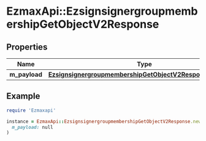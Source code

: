 # EzmaxApi::EzsignsignergroupmembershipGetObjectV2Response

## Properties

| Name | Type | Description | Notes |
| ---- | ---- | ----------- | ----- |
| **m_payload** | [**EzsignsignergroupmembershipGetObjectV2ResponseMPayload**](EzsignsignergroupmembershipGetObjectV2ResponseMPayload.md) |  |  |

## Example

```ruby
require 'Ezmaxapi'

instance = EzmaxApi::EzsignsignergroupmembershipGetObjectV2Response.new(
  m_payload: null
)
```

